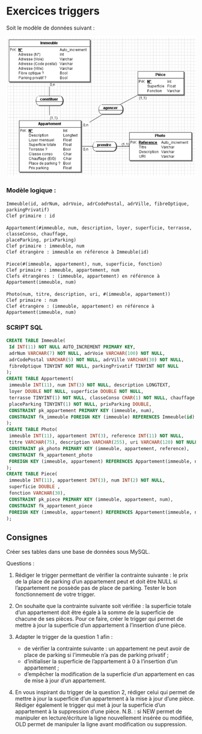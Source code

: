 # Exercices triggers

Soit le modèle de données suivant :

![image](exercices_triggers_1.png)

### Modèle logique : 

```
Immeuble(id, adrNum, adrVoie, adrCodePostal, adrVille, fibreOptique, parkingPrivatif)
Clef primaire : id

Appartement(#immeuble, num, description, loyer, superficie, terrasse, classeConso, chauffage, 
placeParking, prixParking)
Clef primaire : immeuble, num
Clef étrangère : immeuble en référence à Immeuble(id)

Piece(#(immeuble, appartement), num, superficie, fonction)
Clef primaire : immeuble, appartement, num
Clefs étrangères : (immeuble, appartement) en référence à Appartement(immeuble, num)

Photo(num, titre, description, uri, #(immeuble, appartement))
Clef primaire : num
Clef étrangère : (immeuble, appartement) en référence à Appartement(immeuble, num)
```

### SCRIPT SQL 

```sql
CREATE TABLE Immeuble(
 Id INT(11) NOT NULL AUTO_INCREMENT PRIMARY KEY, 
 adrNum VARCHAR(7) NOT NULL, adrVoie VARCHAR(100) NOT NULL, 
 adrCodePostal VARCHAR(5) NOT NULL, adrVille VARCHAR(30) NOT NULL, 
 fibreOptique TINYINT NOT NULL, parkingPrivatif TINYINT NOT NULL
);
CREATE TABLE Appartement(
 immeuble INT(11), num INT(3) NOT NULL, description LONGTEXT, 
 loyer DOUBLE NOT NULL, superficie DOUBLE NOT NULL, 
 terrasse TINYINT(1) NOT NULL, classeConso CHAR(1) NOT NULL, chauffage CHAR(1) NOT NULL,
 placeParking TINYINT(1) NOT NULL, prixParking DOUBLE,
 CONSTRAINT pk_appartement PRIMARY KEY (immeuble, num),
 CONSTRAINT fk_immeuble FOREIGN KEY (immeuble) REFERENCES Immeuble(id)
);
CREATE TABLE Photo(
 immeuble INT(11), appartement INT(3), reference INT(11) NOT NULL,
 titre VARCHAR(75), description VARCHAR(255), uri VARCHAR(120) NOT NULL,
 CONSTRAINT pk_photo PRIMARY KEY (immeuble, appartement, reference),
 CONSTRAINT fk_appartement_photo
 FOREIGN KEY (immeuble, appartement) REFERENCES Appartement(immeuble, num) 
);
CREATE TABLE Piece(
 immeuble INT(11), appartement INT(3), num INT(2) NOT NULL, 
 superficie DOUBLE , 
 fonction VARCHAR(30),
 CONSTRAINT pk_piece PRIMARY KEY (immeuble, appartement, num),
 CONSTRAINT fk_appartement_piece 
 FOREIGN KEY (immeuble, appartement) REFERENCES Appartement(immeuble, num)
);
```

## Consignes 


Créer ses tables dans une base de données sous MySQL.

Questions :

1. Rédiger le trigger permettant de vérifier la contrainte suivante : le prix de la place de parking d’un appartement peut et doit être NULL si l’appartement ne possède pas de place de parking. Tester le bon fonctionnement de votre trigger.

2. On souhaite que la contrainte suivante soit vérifiée : la superficie totale d’un appartement doit être égale à la somme de la superficie de chacune de ses pièces. Pour ce faire, créer le trigger qui permet de mettre à jour la superficie d’un appartement à l’insertion d’une pièce.

3. Adapter le trigger de la question 1 afin :
    - de vérifier la contrainte suivante : un appartement ne peut avoir de place de parking si l’immeuble n’a pas de parking privatif ;
    - d’initialiser la superficie de l’appartement à 0 à l’insertion d’un appartement ;
    - d’empêcher la modification de la superficie d’un appartement en cas de mise à jour d’un appartement.

4. En vous inspirant du trigger de la question 2, rédiger celui qui permet de mettre à jour la superficie 
d’un appartement à la mise à jour d’une pièce. Rédiger également le trigger qui met à jour la superficie d’un appartement à la suppression d’une pièce.
N.B. : si NEW permet de manipuler en lecture/écriture la ligne nouvellement insérée ou modifiée, OLD permet de manipuler la ligne avant modification ou suppression.
